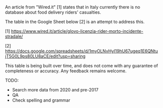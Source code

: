 An article from "Wired.it" [1] states that in Italy currently there is no database about food delivery riders' casualties. 

The table in the Google Sheet below [2] is an attempt to address this.  

[1] https://www.wired.it/article/glovo-licenzia-rider-morto-incidente-stradale/

[2] https://docs.google.com/spreadsheets/d/1myOLNvHyI19hU67ugeq1E6QNtujT5G0L9ps80LU8aCE/edit?usp=sharing

This table is being built over time, and does not come with any guarantee of completeness or accuracy. Any feedback remains welcome. 

TODO: 
- Search more data from 2020 and pre-2017 
- QA
- Check spelling and grammar 
